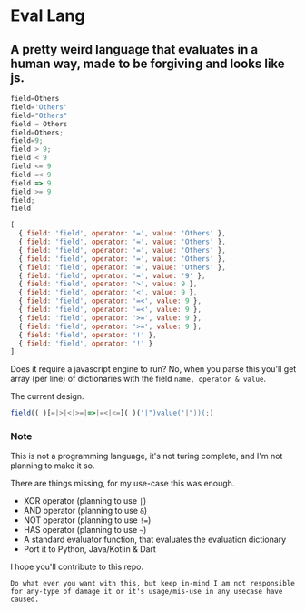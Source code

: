 # Eval Lang 
## A pretty weird language that evaluates in a human way, made to be forgiving and looks like js.

```js 
field=Others
field='Others'
field="Others"
field = Others
field=Others;
field=9;
field > 9;
field < 9
field <= 9
field =< 9
field => 9
field >= 9
field;
field
```

```js
[
  { field: 'field', operator: '=', value: 'Others' },
  { field: 'field', operator: '=', value: 'Others' },
  { field: 'field', operator: '=', value: 'Others' },
  { field: 'field', operator: '=', value: 'Others' },
  { field: 'field', operator: '=', value: 'Others' },
  { field: 'field', operator: '=', value: '9' },
  { field: 'field', operator: '>', value: 9 },
  { field: 'field', operator: '<', value: 9 },
  { field: 'field', operator: '=<', value: 9 },
  { field: 'field', operator: '=<', value: 9 },
  { field: 'field', operator: '>=', value: 9 },
  { field: 'field', operator: '>=', value: 9 },
  { field: 'field', operator: '!' },
  { field: 'field', operator: '!' }
]
```

Does it require a javascript engine to run? No, when you parse this you'll get array (per line) of dictionaries with the field ```name, operator & value```.

The current design.
```js
field(( )[=|>|<|>=|=>|=<|<=]( )('|")value('|"))(;)
```

### Note
This is not a programming language, it's not turing complete, and I'm not planning to make it so.

There are things missing, for my use-case this was enough.
- XOR operator (planning to use ```|```)
- AND operator (planning to use ```&```)
- NOT operator (planning to use ```!=```)
- HAS operator (planning to use ```~```)
- A standard evaluator function, that evaluates the evaluation dictionary
- Port it to Python, Java/Kotlin & Dart



I hope you'll contribute to this repo.

```
Do what ever you want with this, but keep in-mind I am not responsible 
for any-type of damage it or it's usage/mis-use in any usecase have caused.
```
